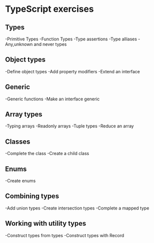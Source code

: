 # TypeScript exercises

## Types
-Primitive Types
-Function Types
-Type assertions
-Type alliases
-Any,unknown and never types

## Object types
-Define object types
-Add property modifiers
-Extend an interface

## Generic
-Generic functions
-Make an interface generic

## Array types
-Typing arrays
-Readonly arrays
-Tuple types
-Reduce an array

## Classes
-Complete the class
-Create a child class

## Enums
-Create enums

## Combining types
-Add union types
-Create intersection types
-Complete a mapped type

## Working with utility types
-Construct types from types
-Construct types with Record